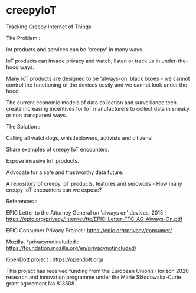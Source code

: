 # creepyIoT

Tracking Creepy Internet of Things

The Problem :

Iot products and services can be 'creepy' in many ways.

IoT products can invade privacy and watch, listen or track us in under-the-hood ways.

Many IoT products are designed to be 'always-on' black boxes - we cannot control the functioning of the devices easily and we cannot look under the hood. 

The current economic models of data collection and surveillance tech create increasing incentives for IoT manufacturers to collect data in sneaky or non transparent ways.

The Solution :

Calling all watchdogs, whistleblowers, activists and citizens!

Share examples of creepy IoT encounters.

Expose invasive IoT products.

Advocate for a safe and trustworthy data future.

A repository of creepy IoT products, features and sercvices - How many creepy IoT encounters can we expose?

References :

EPIC Letter to the Attorney General on 'always on' devices, 2015 : https://epic.org/privacy/internet/ftc/EPIC-Letter-FTC-AG-Always-On.pdf

EPIC Consumer Privacy Project : https://epic.org/privacy/consumer/

Mozilla, *privacynotincluded : https://foundation.mozilla.org/en/privacynotincluded/

OpenDott project : https://opendott.org/

This project has received funding from the European Union’s Horizon 2020 research and innovation programme under the Marie Skłodowska-Curie grant agreement No 813508. 



